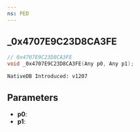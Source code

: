 ```yaml
---
ns: PED
---
```

## _0x4707E9C23D8CA3FE

```c
// 0x4707E9C23D8CA3FE
void _0x4707E9C23D8CA3FE(Any p0, Any p1);
```

```
NativeDB Introduced: v1207
```

## Parameters
* **p0**:
* **p1**:
